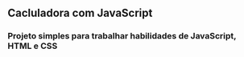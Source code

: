 <h2>Cacluladora com JavaScript</h2>

<h3>Projeto simples para trabalhar habilidades de JavaScript, HTML e CSS</h3>
